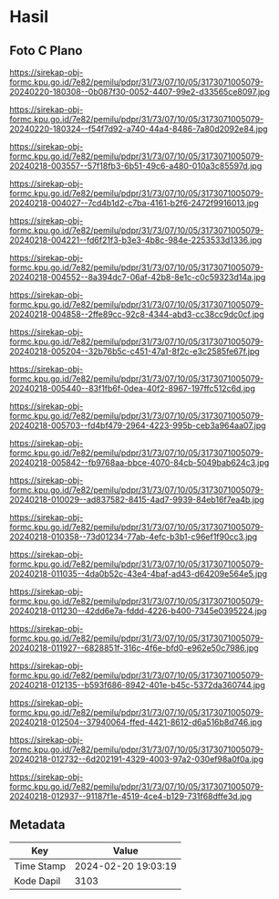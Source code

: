# Hasil

## Foto C Plano

https://sirekap-obj-formc.kpu.go.id/7e82/pemilu/pdpr/31/73/07/10/05/3173071005079-20240220-180308--0b087f30-0052-4407-99e2-d33565ce8097.jpg

https://sirekap-obj-formc.kpu.go.id/7e82/pemilu/pdpr/31/73/07/10/05/3173071005079-20240220-180324--f54f7d92-a740-44a4-8486-7a80d2092e84.jpg

https://sirekap-obj-formc.kpu.go.id/7e82/pemilu/pdpr/31/73/07/10/05/3173071005079-20240218-003557--57f18fb3-6b51-49c6-a480-010a3c85597d.jpg

https://sirekap-obj-formc.kpu.go.id/7e82/pemilu/pdpr/31/73/07/10/05/3173071005079-20240218-004027--7cd4b1d2-c7ba-4161-b2f6-2472f9916013.jpg

https://sirekap-obj-formc.kpu.go.id/7e82/pemilu/pdpr/31/73/07/10/05/3173071005079-20240218-004221--fd6f21f3-b3e3-4b8c-984e-2253533d1336.jpg

https://sirekap-obj-formc.kpu.go.id/7e82/pemilu/pdpr/31/73/07/10/05/3173071005079-20240218-004552--8a394dc7-06af-42b8-8e1c-c0c59323d14a.jpg

https://sirekap-obj-formc.kpu.go.id/7e82/pemilu/pdpr/31/73/07/10/05/3173071005079-20240218-004858--2ffe89cc-92c8-4344-abd3-cc38cc9dc0cf.jpg

https://sirekap-obj-formc.kpu.go.id/7e82/pemilu/pdpr/31/73/07/10/05/3173071005079-20240218-005204--32b76b5c-c451-47a1-8f2c-e3c2585fe67f.jpg

https://sirekap-obj-formc.kpu.go.id/7e82/pemilu/pdpr/31/73/07/10/05/3173071005079-20240218-005440--83f1fb6f-0dea-40f2-8967-197ffc512c6d.jpg

https://sirekap-obj-formc.kpu.go.id/7e82/pemilu/pdpr/31/73/07/10/05/3173071005079-20240218-005703--fd4bf479-2964-4223-995b-ceb3a964aa07.jpg

https://sirekap-obj-formc.kpu.go.id/7e82/pemilu/pdpr/31/73/07/10/05/3173071005079-20240218-005842--fb9768aa-bbce-4070-84cb-5049bab624c3.jpg

https://sirekap-obj-formc.kpu.go.id/7e82/pemilu/pdpr/31/73/07/10/05/3173071005079-20240218-010029--ad837582-8415-4ad7-9939-84eb16f7ea4b.jpg

https://sirekap-obj-formc.kpu.go.id/7e82/pemilu/pdpr/31/73/07/10/05/3173071005079-20240218-010358--73d01234-77ab-4efc-b3b1-c96ef1f90cc3.jpg

https://sirekap-obj-formc.kpu.go.id/7e82/pemilu/pdpr/31/73/07/10/05/3173071005079-20240218-011035--4da0b52c-43e4-4baf-ad43-d64209e564e5.jpg

https://sirekap-obj-formc.kpu.go.id/7e82/pemilu/pdpr/31/73/07/10/05/3173071005079-20240218-011230--42dd6e7a-fddd-4226-b400-7345e0395224.jpg

https://sirekap-obj-formc.kpu.go.id/7e82/pemilu/pdpr/31/73/07/10/05/3173071005079-20240218-011927--6828851f-316c-4f6e-bfd0-e962e50c7986.jpg

https://sirekap-obj-formc.kpu.go.id/7e82/pemilu/pdpr/31/73/07/10/05/3173071005079-20240218-012135--b593f686-8942-401e-b45c-5372da360744.jpg

https://sirekap-obj-formc.kpu.go.id/7e82/pemilu/pdpr/31/73/07/10/05/3173071005079-20240218-012504--37940064-ffed-4421-8612-d6a516b8d746.jpg

https://sirekap-obj-formc.kpu.go.id/7e82/pemilu/pdpr/31/73/07/10/05/3173071005079-20240218-012732--6d202191-4329-4003-97a2-030ef98a0f0a.jpg

https://sirekap-obj-formc.kpu.go.id/7e82/pemilu/pdpr/31/73/07/10/05/3173071005079-20240218-012937--91187f1e-4519-4ce4-b129-731f68dffe3d.jpg


## Metadata

| Key        | Value               |
| ---------- | ------------------- |
| Time Stamp | 2024-02-20 19:03:19 |
| Kode Dapil | 3103                |



